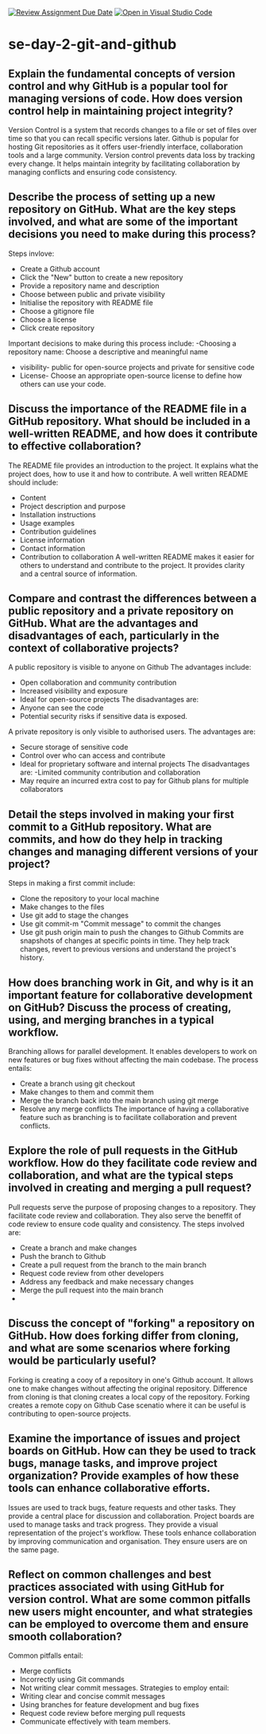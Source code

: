 [![Review Assignment Due Date](https://classroom.github.com/assets/deadline-readme-button-22041afd0340ce965d47ae6ef1cefeee28c7c493a6346c4f15d667ab976d596c.svg)](https://classroom.github.com/a/8wgCKhpZ)
[![Open in Visual Studio Code](https://classroom.github.com/assets/open-in-vscode-2e0aaae1b6195c2367325f4f02e2d04e9abb55f0b24a779b69b11b9e10269abc.svg)](https://classroom.github.com/online_ide?assignment_repo_id=18394889&assignment_repo_type=AssignmentRepo)
# se-day-2-git-and-github
## Explain the fundamental concepts of version control and why GitHub is a popular tool for managing versions of code. How does version control help in maintaining project integrity?
Version Control is a system that records changes to a file or set of files over time so that you can recall specific versions later.
Github is popular for hosting Git repositories as it offers user-friendly interface, collaboration tools and a large community.
Version control prevents data loss by tracking every change. It helps maintain integrity by facilitating collaboration by managing conflicts and ensuring code consistency.

## Describe the process of setting up a new repository on GitHub. What are the key steps involved, and what are some of the important decisions you need to make during this process?
Steps invlove:
- Create a Github account
- Click the "New" button to create a new repository
- Provide a repository name and description
- Choose between public and private visibility
- Initialise the repository with README file
- Choose a gitignore file
- Choose a license
- Click create repository

Important decisions to make during this process include:
-Choosing a repository name: Choose a descriptive and meaningful name
- visibility- public for open-source projects and private for sensitive code
- License- Choose an appropriate open-source license to define how others can use your code.
  
## Discuss the importance of the README file in a GitHub repository. What should be included in a well-written README, and how does it contribute to effective collaboration?
The README file provides an introduction to the project. It explains what the project does, how to use it and how to contribute. 
A well written README should include:
- Content
- Project description and purpose
- Installation instructions
- Usage examples
- Contribution guidelines
- License information
- Contact information
- Contribution to collaboration
A well-written README makes it easier for others to understand and contribute to the project. It provides clarity and a central source of information.

## Compare and contrast the differences between a public repository and a private repository on GitHub. What are the advantages and disadvantages of each, particularly in the context of collaborative projects?
A public repository is visible to anyone on Github
The advantages include:
- Open collaboration and community contribution
- Increased visibility and exposure
- Ideal for open-source projects
The disadvantages are:
- Anyone can see the code
- Potential security risks if sensitive data is exposed.

A private repository is only visible to authorised users.
The advantages are:
- Secure storage of sensitive code
- Control over who can access and contribute
- Ideal for proprietary software and internal projects
The disadvantages are:
-Limited community contribution and collaboration
- May require an incurred extra cost to pay for Github plans for multiple collaborators
  
## Detail the steps involved in making your first commit to a GitHub repository. What are commits, and how do they help in tracking changes and managing different versions of your project?
Steps in making a first commit include:
- Clone the repository to your local machine
- Make changes to the files
- Use git add <file> to stage the changes
- Use git commit-m "Commit message" to commit the changes
- Use git push origin main to push the changes to Github
Commits are snapshots of changes at specific points in time. They help track changes, revert to previous versions and understand the project's history.

## How does branching work in Git, and why is it an important feature for collaborative development on GitHub? Discuss the process of creating, using, and merging branches in a typical workflow.
Branching allows for parallel development. It enables developers to work on new features or bug fixes without affecting the main codebase.
The process entails:
- Create a branch using git checkout <branch-name>
- Make changes to them and commit them
- Merge the branch back into the main branch using git merge <branch-name>
- Resolve any merge conflicts
The importance of having a collaborative feature such as branching is to facilitate collaboration and prevent conflicts.

## Explore the role of pull requests in the GitHub workflow. How do they facilitate code review and collaboration, and what are the typical steps involved in creating and merging a pull request?
Pull requests serve the purpose of proposing changes to a repository. They facilitate code review and collaboration. They also serve the beneffit of code review to ensure code quality and consistency. 
The steps involved are:
- Create a branch and make changes
- Push the branch to Github
- Create a pull request from the branch to the main branch
- Request code review from other developers
- Address any feedback and make necessary changes
- Merge the pull request into the main branch
- 
## Discuss the concept of "forking" a repository on GitHub. How does forking differ from cloning, and what are some scenarios where forking would be particularly useful?
Forking is creating a cooy of a repository in one's Github account. It allows one to make changes without affecting the original repository. 
Difference from cloning is that cloning creates a local copy of the repository. Forking creates a remote copy on Github
Case scenatio where it can be useful is contributing to open-source projects. 

## Examine the importance of issues and project boards on GitHub. How can they be used to track bugs, manage tasks, and improve project organization? Provide examples of how these tools can enhance collaborative efforts.
Issues are used to track bugs, feature requests and other tasks. They provide a central place for discussion and collaboration.
Project boards are used to manage tasks and track progress. They provide a visual representation of the project's workflow.
These tools enhance collaboration by improving communication and organisation. They ensure users are on the same page. 

## Reflect on common challenges and best practices associated with using GitHub for version control. What are some common pitfalls new users might encounter, and what strategies can be employed to overcome them and ensure smooth collaboration?
Common pitfalls entail:
- Merge conflicts
- Incorrectly using Git commands
- Not writing clear commit messages.
Strategies to employ entail:
- Writing clear and concise commit messages
- Using branches for feature development and bug fixes
- Request code review before merging pull requests
- Communicate effectively with team members. 
